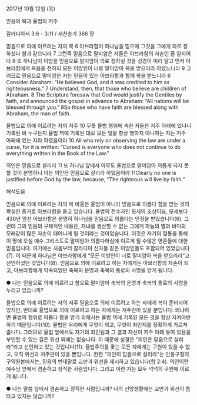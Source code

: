 2017년 10월 12일 (목)

믿음의 복과 율법의 저주



갈라디아서 3:6 - 3:11 / 새찬송가 366 장


믿음으로 의에 이르려는 자의 복
6 아브라함이 하나님을 믿으매 그것을 그에게 의로 정하셨다 함과 같으니라 7 그런즉 믿음으로 말미암은 자들은 아브라함의 자손인 줄 알지어다 8 또 하나님이 이방을 믿음으로 말미암아 의로 정하실 것을 성경이 미리 알고 먼저 아브라함에게 복음을 전하되 모든 이방인이 너로 말미암아 복을 받으리라 하였느니라 9 그러므로 믿음으로 말미암은 자는 믿음이 있는 아브라함과 함께 복을 받느니라
6 Consider Abraham: “He believed God, and it was credited to him as righteousness.” 7 Understand, then, that those who believe are children of Abraham. 8 The Scripture foresaw that God would justify the Gentiles by faith, and announced the gospel in advance to Abraham: “All nations will be blessed through you.” 9So those who have faith are blessed along with Abraham, the man of faith.

율법으로 의에 이르려는 자의 저주
10 무릇 율법 행위에 속한 자들은 저주 아래에 있나니 기록된 바 누구든지 율법 책에 기록된 대로 모든 일을 항상 행하지 아니하는 자는 저주 아래에 있는 자라 하였음이라
10 All who rely on observing the law are under a curse, for it is written: “Cursed is everyone who does not continue to do everything written in the Book of the Law.”

의인은 믿음으로 살리라
11 또 하나님 앞에서 아무도 율법으로 말미암아 의롭게 되지 못할 것이 분명하니 이는 의인은 믿음으로 살리라 하였음이라
11Clearly no one is justified before God by the law, because, “The righteous will live by faith.”

해석도움





믿음으로 의에 이르려는 자의 복
바울은 율법이 아니라 믿음으로 의롭다 함을 받는 것의 확실한 증거로 아브라함을 들고 있습니다. 율법의 전수자인 모세의 조상이요, 모세보다 430년 앞선 아브라함은 분명히 하나님을 믿음으로 의롭다는 인정을 받았습니다(6). 그런데 그의 믿음의 구체적인 내용은, 자녀를 생산할 수 없는 그에게 하늘의 별과 바다의 모래같이 많은 자손이 태어나게 될 것이라는 것이었습니다. 이것은 자기의 혈통을 통해 이 땅에 오실 예수 그리스도로 말미암아 의롭다하심에 이르게 될 수많은 영혼들에 대한 믿음입니다. 여기에는 처음부터 갈라디아 신자들 같은 이방인들도 포함되어 있었습니다(7). 이 때문에 하나님은 아브라함에게 “모든 이방인이 너로 말미암아 복을 받으리라”고 선언하셨던 것입니다(8). 믿음으로 의에 이르려고 하는 자에게는 아브라함의 자손이 되고, 아브라함에게 약속되었던 축복의 운명과 축복의 통로의 사명을 받게 됩니다. 

● 나는 믿음으로 의에 이르려고 함으로 말미암아 축복의 운명과 축복의 통로의 사명을 누리고 있습니까?

율법으로 의에 이르려는 자의 저주
믿음으로 의에 이르려고 하는 자에게 복이 준비되어 있지만, 반대로 율법으로 의에 이르려고 하는 자에게는 저주만이 있을 뿐입니다. 왜냐하면 율법의 행위로 의롭다 함을 받기 위해서는 율법 책에 기록된 모든 것을 항상 지켜야만 하기 때문입니다(10). 율법은 우리에게 무엇이 의고, 무엇이 죄인지를 정확하게 가르쳐 줍니다. 그러므로 율법 앞에서도 자기의 죄인됨과 그 결과 자신이 저주 아래 놓여 있음을 부인할 수 있는 길은 위선 외에는 없습니다. 이 때문에 성경은 “의인은 믿음으로 살리라”라고 선언하고 있는 것입니다(11). 율법주의를 좇는 모든 자에게는 구원이 있을 수 없고, 오직 위선과 저주만이 있을 뿐입니다. 한편 “의인이 믿음으로 살리라”는 인용구절의 구약원본에서는, 믿음의 반대말로 교만과 위선을 제시하고 있습니다(합 2:4). 의인이란 예수님 앞에서 겸손하고 정직한 사람입니다. 그리고 이런 자는 모두 넉넉히 구원에 이르게 됩니다.

● 나는 말씀 앞에서 겸손하고 정직한 사람입니까? 나의 신앙생활에는 교만과 위선이 틈타고 있지는 않습니까?